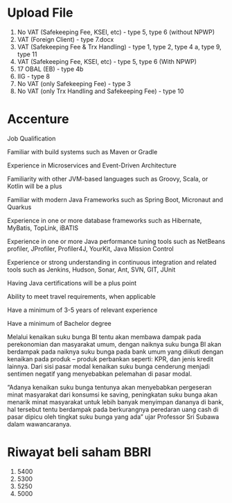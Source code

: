 # Upload File

1. No VAT (Safekeeping Fee, KSEI, etc) - type 5, type 6 (without NPWP)
2. VAT (Foreign Client) - type 7.docx
3. VAT (Safekeeping Fee & Trx Handling) - type 1, type 2, type 4 a, type 9, type 11
4. VAT (Safekeeping Fee, KSEI, etc) - type 5, type 6 (With NPWP)
5. 17 OBAL (EB) - type 4b
6. IIG - type 8
7. No VAT (only Safekeeping Fee) - type 3
8. No VAT (only Trx Handling and Safekeeping Fee) - type 10

# Accenture
Job Qualification

Familiar with build systems such as Maven or Gradle

Experience in Microservices and Event-Driven Architecture

Familiarity with other JVM-based languages such as Groovy, Scala, or Kotlin will be a plus

Familiar with modern Java Frameworks such as Spring Boot, Micronaut and Quarkus

Experience in one or more database frameworks such as Hibernate, MyBatis, TopLink, iBATIS

Experience in one or more Java performance tuning tools such as NetBeans profiler, JProfiler, Profiler4J, YourKit, Java Mission Control

Experience or strong understanding in continuous integration and related tools such as Jenkins, Hudson, Sonar, Ant, SVN, GIT, JUnit

Having Java certifications will be a plus point

Ability to meet travel requirements, when applicable

Have a minimum of 3-5 years of relevant experience

Have a minimum of Bachelor degree

Melalui kenaikan suku bunga BI tentu akan membawa dampak pada perekonomian dan masyarakat umum, dengan naiknya suku bunga BI akan berdampak pada naiknya suku bunga pada bank umum yang diikuti dengan kenaikan pada produk – produk perbankan seperti: KPR, dan jenis kredit lainnya. Dari sisi pasar modal kenaikan suku bunga cenderung menjadi sentimen negatif yang menyebabkan pelemahan di pasar modal.

“Adanya kenaikan suku bunga tentunya akan menyebabkan pergeseran minat masyarakat dari konsumsi ke saving, peningkatan suku bunga akan menarik minat masyarakat untuk lebih banyak menyimpan dananya di bank, hal tersebut tentu berdampak pada berkurangnya peredaran uang cash di pasar dipicu oleh tingkat suku bunga yang ada” ujar Professor Sri Subawa dalam wawancaranya.

# Riwayat beli saham BBRI
1. 5400
2. 5300
3. 5250
4. 5000

